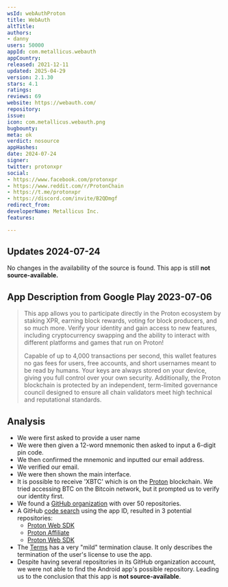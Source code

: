```yaml
---
wsId: webAuthProton
title: WebAuth
altTitle: 
authors:
- danny
users: 50000
appId: com.metallicus.webauth
appCountry: 
released: 2021-12-11
updated: 2025-04-29
version: 2.1.30
stars: 4.1
ratings: 
reviews: 69
website: https://webauth.com/
repository: 
issue: 
icon: com.metallicus.webauth.png
bugbounty: 
meta: ok
verdict: nosource
appHashes: 
date: 2024-07-24
signer: 
twitter: protonxpr
social:
- https://www.facebook.com/protonxpr
- https://www.reddit.com/r/ProtonChain
- https://t.me/protonxpr
- https://discord.com/invite/B2QDmgf
redirect_from: 
developerName: Metallicus Inc.
features: 

---
```


## Updates 2024-07-24

No changes in the availability of the source is found. This app is still **not source-available.**

## App Description from Google Play 2023-07-06

> This app allows you to participate directly in the Proton ecosystem by staking XPR, earning block rewards, voting for block producers, and so much more. Verify your identity and gain access to new features, including cryptocurrency swapping and the ability to interact with different platforms and games that run on Proton!
>
> Capable of up to 4,000 transactions per second, this wallet features no gas fees for users, free accounts, and short usernames meant to be read by humans. Your keys are always stored on your device, giving you full control over your own security. Additionally, the Proton blockchain is protected by an independent, term-limited governance council designed to ensure all chain validators meet high technical and reputational standards.

## Analysis

- We were first asked to provide a user name
- We were then given a 12-word mnemonic then asked to input a 6-digit pin code.
- We then confirmed the mnemonic and inputted our email address.
- We verified our email.
- We were then shown the main interface.
- It is possible to receive 'XBTC' which is on the [Proton](https://github.com/ProtonProtocol/) blockchain. We tried accessing BTC on the Bitcoin network, but it prompted us to verify our identity first.
- We found a [GitHub organization](https://github.com/ProtonProtocol/) with over 50 repositories.
- A GitHub [code search](https://github.com/search?q=com.metallicus.webauth&type=code) using the app ID, resulted in 3 potential repositories:
  - [Proton Web SDK](https://github.com/ProtonProtocol/proton-web-sdk/blob/6bd62116b0f24c6469d3a31a33f2f6202f83f253/packages/proton-web-sdk/src/views/Footer.svelte#L14)
  - [Proton Affiliate](https://github.com/edenia/proton-affiliate/blob/82c45bbe37a32e8e7ee8e999ee918a2dc7203fc2/webapp/src/routes/Join/index.js#L343)
  - [Proton Web SDK](https://github.com/CharlestonX-DAO/proton-web-sdk/blob/d0f44ff53898e740415eb313c00ae4a6026d4e89/packages/proton-web-sdk/src/views/Footer.svelte#L13)
- The [Terms](https://www.proton.org/terms/) has a very "mild" termination clause. It only describes the termination of the user's license to use the app.
- Despite having several repositories in its GitHub organization account, we were not able to find the Android app's possible repository. Leading us to the conclusion that this app is **not source-available**.
